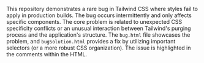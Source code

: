 This repository demonstrates a rare bug in Tailwind CSS where styles fail to apply in production builds. The bug occurs intermittently and only affects specific components.  The core problem is related to unexpected CSS specificity conflicts or an unusual interaction between Tailwind's purging process and the application's structure. The `bug.html` file showcases the problem, and `bugSolution.html` provides a fix by utilizing important selectors (or a more robust CSS organization).  The issue is highlighted in the comments within the HTML.